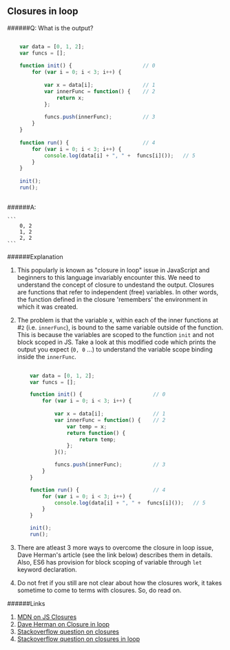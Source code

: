 ## Closures in loop

######Q: What is the output?


```js

	var data = [0, 1, 2];
	var funcs = [];
	
	function init() {						// 0
		for (var i = 0; i < 3; i++) {
    				
	    	var x = data[i];				// 1
 	    	var innerFunc = function() { 	// 2
 	    		return x;
 	    	};
 
 			funcs.push(innerFunc);			// 3
 		}
	}
	
	function run() {						// 4
		for (var i = 0; i < 3; i++) {
		    console.log(data[i] + ", " +  funcs[i]());   // 5
  		}
	}
	
	init();
	run();
	
```

######A: 

	```
		0, 2
		1, 2
		2, 2
	```

######Explanation

1. This popularly is known as "closure in loop" issue in JavaScript and beginners to this language invariably encounter this. We need to understand the concept of closure to undestand the output. Closures are functions that refer to independent (free) variables. In other words, the function defined in the closure 'remembers' the environment in which it was created.

2. The problem is that the variable x, within each of the inner functions at #`2` (i.e. `innerFunc`), is bound to the same variable outside of the function. This is because the variables are scoped to the function `init` and not block scoped in JS. Take a look at this modified code which prints the output you expect (`0, 0` ...) to understand the variable scope binding inside the `innerFunc`.

	```js
		
		var data = [0, 1, 2];
		var funcs = [];
	
		function init() {						// 0
			for (var i = 0; i < 3; i++) {
    				
	    		var x = data[i];				// 1
 	    		var innerFunc = function() { 	// 2
 	    			var temp = x;
 	    			return function() {
 	    				return temp;
 	    			}; 
 	    		}();
 
 				funcs.push(innerFunc);			// 3
 			}
		}
	
		function run() {						// 4
			for (var i = 0; i < 3; i++) {
			    console.log(data[i] + ", " +  funcs[i]());   // 5
  			}
		}
	
		init();
		run();
	
	```
	 
3. There are atleast 3 more ways to overcome the closure in loop issue, Dave Herman's article (see the link below) describes them in details. Also, ES6 has provision for block scoping of variable through `let` keyword declaration.

4. Do not fret if you still are not clear about how the closures work, it takes sometime to come to terms with closures. So, do read on.

######Links

1. [MDN on JS Closures](https://developer.mozilla.org/en-US/docs/Web/JavaScript/Closures)
2. [Dave Herman on Closure in loop](http://calculist.blogspot.com/2005/12/gotcha-gotcha.html)
3. [Stackoverflow question on closures](http://stackoverflow.com/questions/111102/how-do-javascript-closures-work)
4. [Stackoverflow question on closures in loop](http://stackoverflow.com/questions/750486/javascript-closure-inside-loops-simple-practical-example/19323214#19323214)
